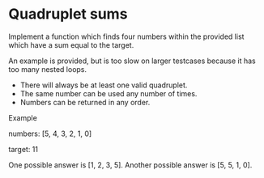 # Quadruplet sums

Implement a function which finds four numbers within the provided list which have a sum equal to the target.

An example is provided, but is too slow on larger testcases because it has too many nested loops.

-   There will always be at least one valid quadruplet.
-   The same number can be used any number of times.
-   Numbers can be returned in any order.

Example

numbers: [5, 4, 3, 2, 1, 0]

target: 11

One possible answer is [1, 2, 3, 5]. Another possible answer is [5, 5, 1, 0].

